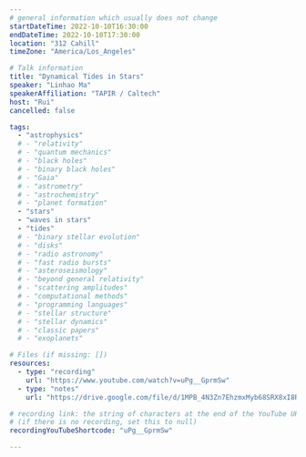 ```yaml
---
# general information which usually does not change
startDateTime: 2022-10-10T16:30:00
endDateTime: 2022-10-10T17:30:00
location: "312 Cahill"
timeZone: "America/Los_Angeles"

# Talk information
title: "Dynamical Tides in Stars"
speaker: "Linhao Ma"
speakerAffiliation: "TAPIR / Caltech"
host: "Rui"
cancelled: false

tags:
  - "astrophysics"
  # - "relativity"
  # - "quantum mechanics"
  # - "black holes"
  # - "binary black holes"
  # - "Gaia"
  # - "astrometry"
  # - "astrochemistry"
  # - "planet formation"
  - "stars"
  - "waves in stars"
  - "tides"
  # - "binary stellar evolution"
  # - "disks"
  # - "radio astronomy"
  # - "fast radio bursts"
  # - "asteroseismology"
  # - "beyond general relativity"
  # - "scattering amplitudes"
  # - "computational methods"
  # - "programming languages"
  # - "stellar structure"
  # - "stellar dynamics"
  # - "classic papers"
  # - "exoplanets"

# Files (if missing: [])
resources:
  - type: "recording"
    url: "https://www.youtube.com/watch?v=uPg__GprmSw"
  - type: "notes"
    url: "https://drive.google.com/file/d/1MPB_4N3Zn7EhzmxMyb68SRX8xI8RCZhh/view?usp=drive_link"

# recording link: the string of characters at the end of the YouTube URL
# (if there is no recording, set this to null)
recordingYouTubeShortcode: "uPg__GprmSw"

---
```



